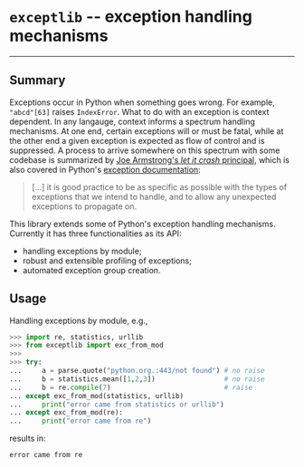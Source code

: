 # `exceptlib` -- exception handling mechanisms

<hr>

## Summary
Exceptions occur in Python when something goes wrong. For example, `"abcd"[63]` raises `IndexError`. What to do with an exception is context dependent. In any langauge, context informs a spectrum handling mechanisms. At one end, certain exceptions will or must be fatal, while at the other end a given exception is expected as flow of control and is suppressed. A process to arrive somewhere on this spectrum with some codebase is summarized by [Joe Armstrong's *let it crash* principal](https://softwareengineering.stackexchange.com/a/421837), which is also covered in Python's [exception documentation](https://docs.python.org/3/tutorial/errors.html#handling-exceptions):

> \[...\] it is good practice to be as specific as possible with the types of exceptions that we intend to handle, and to allow any unexpected exceptions to propagate on.

This library extends some of Python's exception handling mechanisms. Currently it has three functionalities as its API:

 - handling exceptions by module;
 - robust and extensible profiling of exceptions;
 - automated exception group creation.

## Usage
Handling exceptions by module, e.g.,

```python
>>> import re, statistics, urllib
>>> from exceptlib import exc_from_mod
>>> 
>>> try:
...     a = parse.quote("python.org.:443/not found") # no raise
...     b = statistics.mean([1,2,3])                 # no raise
...     b = re.compile(7)                            # raise
... except exc_from_mod(statistics, urllib)
...     print("error came from statistics or urllib")
... except exc_from_mod(re):
...     print("error came from re")
```

results in:

```
error came from re 
```